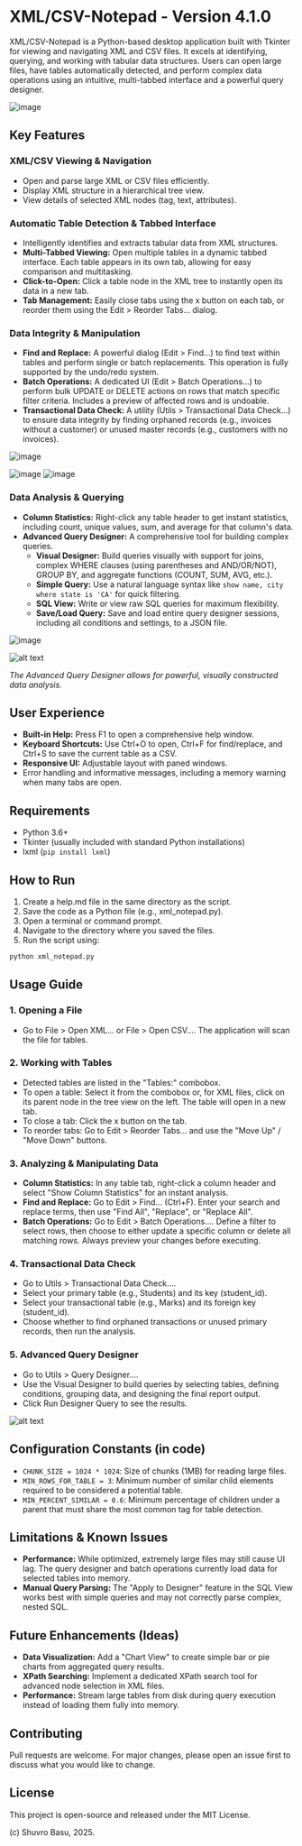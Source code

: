 # XML/CSV-Notepad - Version 4.1.0

XML/CSV-Notepad is a Python-based desktop application built with Tkinter for viewing and navigating XML and CSV files. It excels at identifying, querying, and working with tabular data structures. Users can open large files, have tables automatically detected, and perform complex data operations using an intuitive, multi-tabbed interface and a powerful query designer.

![image](https://github.com/user-attachments/assets/7350a18c-6da4-4a2b-9c09-434fd78da8e3)


## Key Features

### XML/CSV Viewing & Navigation
- Open and parse large XML or CSV files efficiently.
- Display XML structure in a hierarchical tree view.
- View details of selected XML nodes (tag, text, attributes).

### Automatic Table Detection & Tabbed Interface
- Intelligently identifies and extracts tabular data from XML structures.
- **Multi-Tabbed Viewing:** Open multiple tables in a dynamic tabbed interface. Each table appears in its own tab, allowing for easy comparison and multitasking.
- **Click-to-Open:** Click a table node in the XML tree to instantly open its data in a new tab.
- **Tab Management:** Easily close tabs using the x button on each tab, or reorder them using the Edit > Reorder Tabs... dialog.

### Data Integrity & Manipulation
- **Find and Replace:** A powerful dialog (Edit > Find...) to find text within tables and perform single or batch replacements. This operation is fully supported by the undo/redo system.
- **Batch Operations:** A dedicated UI (Edit > Batch Operations...) to perform bulk UPDATE or DELETE actions on rows that match specific filter criteria. Includes a preview of affected rows and is undoable.
- **Transactional Data Check:** A utility (Utils > Transactional Data Check...) to ensure data integrity by finding orphaned records (e.g., invoices without a customer) or unused master records (e.g., customers with no invoices).

![image](https://github.com/user-attachments/assets/039edd69-e48a-4777-a4a5-4df18567b3bc)

![image](https://github.com/user-attachments/assets/e7fd4d61-5fa7-4640-b48c-ce6f700a5e92)  ![image](https://github.com/user-attachments/assets/55852eb3-8e7b-4ace-a904-8dc2387c07d4)

### Data Analysis & Querying
- **Column Statistics:** Right-click any table header to get instant statistics, including count, unique values, sum, and average for that column's data.
- **Advanced Query Designer:** A comprehensive tool for building complex queries.
  - **Visual Designer:** Build queries visually with support for joins, complex WHERE clauses (using parentheses and AND/OR/NOT), GROUP BY, and aggregate functions (COUNT, SUM, AVG, etc.).
  - **Simple Query:** Use a natural language syntax like `show name, city where state is 'CA'` for quick filtering.
  - **SQL View:** Write or view raw SQL queries for maximum flexibility.
  - **Save/Load Query:** Save and load entire query designer sessions, including all conditions and settings, to a JSON file.

![image](https://github.com/user-attachments/assets/60819234-d560-4582-8373-4ed4cc84e46e)


![alt text](https://github.com/user-attachments/assets/2dc15ff8-0935-4784-be35-5062ea0a1b87)

*The Advanced Query Designer allows for powerful, visually constructed data analysis.*

## User Experience
- **Built-in Help:** Press F1 to open a comprehensive help window.
- **Keyboard Shortcuts:** Use Ctrl+O to open, Ctrl+F for find/replace, and Ctrl+S to save the current table as a CSV.
- **Responsive UI:** Adjustable layout with paned windows.
- Error handling and informative messages, including a memory warning when many tabs are open.

## Requirements
- Python 3.6+
- Tkinter (usually included with standard Python installations)
- lxml (`pip install lxml`)

## How to Run
1. Create a help.md file in the same directory as the script.
2. Save the code as a Python file (e.g., xml_notepad.py).
3. Open a terminal or command prompt.
4. Navigate to the directory where you saved the files.
5. Run the script using:
```bash
python xml_notepad.py
```

## Usage Guide

### 1. Opening a File
- Go to File > Open XML... or File > Open CSV.... The application will scan the file for tables.

### 2. Working with Tables
- Detected tables are listed in the "Tables:" combobox.
- To open a table: Select it from the combobox or, for XML files, click on its parent node in the tree view on the left. The table will open in a new tab.
- To close a tab: Click the x button on the tab.
- To reorder tabs: Go to Edit > Reorder Tabs... and use the "Move Up" / "Move Down" buttons.

### 3. Analyzing & Manipulating Data
- **Column Statistics:** In any table tab, right-click a column header and select "Show Column Statistics" for an instant analysis.
- **Find and Replace:** Go to Edit > Find... (Ctrl+F). Enter your search and replace terms, then use "Find All", "Replace", or "Replace All".
- **Batch Operations:** Go to Edit > Batch Operations.... Define a filter to select rows, then choose to either update a specific column or delete all matching rows. Always preview your changes before executing.

### 4. Transactional Data Check
- Go to Utils > Transactional Data Check....
- Select your primary table (e.g., Students) and its key (student_id).
- Select your transactional table (e.g., Marks) and its foreign key (student_id).
- Choose whether to find orphaned transactions or unused primary records, then run the analysis.

### 5. Advanced Query Designer
- Go to Utils > Query Designer....
- Use the Visual Designer to build queries by selecting tables, defining conditions, grouping data, and designing the final report output.
- Click Run Designer Query to see the results.

![alt text](https://github.com/user-attachments/assets/ba8b4fdd-8160-4683-8cd3-b43c05695684)

## Configuration Constants (in code)
- `CHUNK_SIZE = 1024 * 1024`: Size of chunks (1MB) for reading large files.
- `MIN_ROWS_FOR_TABLE = 3`: Minimum number of similar child elements required to be considered a potential table.
- `MIN_PERCENT_SIMILAR = 0.6`: Minimum percentage of children under a parent that must share the most common tag for table detection.

## Limitations & Known Issues
- **Performance:** While optimized, extremely large files may still cause UI lag. The query designer and batch operations currently load data for selected tables into memory.
- **Manual Query Parsing:** The "Apply to Designer" feature in the SQL View works best with simple queries and may not correctly parse complex, nested SQL.

## Future Enhancements (Ideas)
- **Data Visualization:** Add a "Chart View" to create simple bar or pie charts from aggregated query results.
- **XPath Searching:** Implement a dedicated XPath search tool for advanced node selection in XML files.
- **Performance:** Stream large tables from disk during query execution instead of loading them fully into memory.

## Contributing
Pull requests are welcome. For major changes, please open an issue first to discuss what you would like to change.

## License
This project is open-source and released under the MIT License.

(c) Shuvro Basu, 2025.
